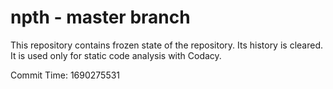 # npth - master branch

This repository contains frozen state of the repository.
Its history is cleared. It is used only for static code
analysis with Codacy.

Commit Time: 1690275531